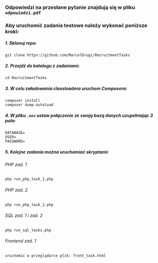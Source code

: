 ### Odpowiedzi na przesłane pytanie znajdują się w pliku `odpowiedzi.pdf`
### Aby uruchomić zadania testowe należy wykonać poniższe kroki: 

##### 1. Sklonuj repo:
    git clone https://github.com/MarcelDrugi/RecruitmentTasks
##### 2. Przejdź do katalogu z zadaniami:
    cd RecruitmentTasks
##### 3. W celu załadowania classloadera uruchom Composera:
    composer install
    composer dump-autoload
##### 4. W pliku `.env` ustaw połączenie ze swoją bazą danych uzupełniając 3 pola:
    DATABASE=
    USER=
    PASSWORD=
##### 5. Kolejne zadania można uruchamiać skryptami:
###### PHP zad. 1
    php run_php_task_1.php
###### PHP zad. 2
    php run_php_task_2.php
###### SQL zad. 1 i zad. 2
    php run_sql_tasks.php
###### Frontend zad. 1
    uruchomić w przeglądarce plik: front_task.html